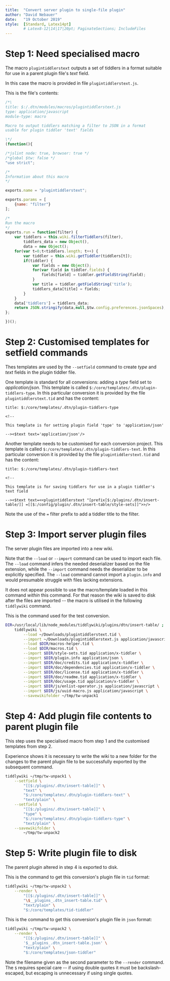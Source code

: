 ```yaml
---
title:  "Convert server plugin to single-file plugin"
author: "David Nebauer"
date:   "19 October 2019"
style:  [Standard, Latex14pt]
        # Latex8-12|14|17|20pt; PaginateSections; IncludeFiles
---
```


# Step 1: Need specialised macro #

The macro `plugintiddlerstext` outputs a set of tiddlers in a format suitable
for use in a parent plugin file's _text_ field.

In this case the macro is provided in file `plugintiddlerstext.js`.

This is the file's contents:

```js
/*\
title: $:/.dtn/modules/macros/plugintiddlerstext.js
type: application/javascript
module-type: macro

Macro to output tiddlers matching a filter to JSON in a format
usable for plugin tiddler 'text' fields

\*/
(function(){

/*jslint node: true, browser: true */
/*global $tw: false */
"use strict";

/*
Information about this macro
*/

exports.name = "plugintiddlerstext";

exports.params = [
	{name: "filter"}
];

/*
Run the macro
*/
exports.run = function(filter) {
	var tiddlers = this.wiki.filterTiddlers(filter),
        tiddlers_data = new Object(),
        data = new Object();
	for(var t=0;t<tiddlers.length; t++) {
		var tiddler = this.wiki.getTiddler(tiddlers[t]);
		if(tiddler) {
			var fields = new Object();
			for(var field in tiddler.fields) {
				fields[field] = tiddler.getFieldString(field);
			}
            var title = tiddler.getFieldString('title');
            tiddlers_data[title] = fields;
		}
	}
    data['tiddlers'] = tiddlers_data;
	return JSON.stringify(data,null,$tw.config.preferences.jsonSpaces);
};

})();
```

# Step 2: Customised templates for setfield commands #

Thes templates are used by the `--setfield` command to create _type_ and _text_
fields in the plugin tiddler file.

One template is standard for all conversions: adding a _type_ field set to
_application/json_. This template is called
`$:/core/templates/.dtn/plugin-tiddlers-type`. In this particular conversion it
is provided by the file `plugintiddlerstext.tid` and has the content:

```tid
title: $:/core/templates/.dtn/plugin-tiddlers-type

<!--

This template is for setting plugin field 'type' to 'application/json'

--><$text text='application/json'/>
```

Another template needs to be customised for each conversion project. This
template is called `$:/core/templates/.dtn/plugin-tiddlers-text`. In this
particular conversion it is provided by the file `plugintiddlerstext.tid` and
has the content:

```tid
title: $:/core/templates/.dtn/plugin-tiddlers-text

<!--

This template is for saving tiddlers for use in a plugin tiddler's text field

--><$text text=<<plugintiddlerstext "[prefix[$:/plugins/.dtn/insert-table/]] =[[$:/config/plugin/.dtn/insert-table/style-sets]]">>/>
```

Note the use of the `=` filter prefix to add a tiddler title to the filter.

# Step 3: Import server plugin files #

The server plugin files are imported into a new wiki.

Note that the `--load` or `--import` command can be used to import each file.
The `--load` command infers the needed deserializer based on the file
extension, while the `--import` command needs the deserializer to be explicitly
specified. The `--load` command cannot import a `plugin.info` and would
presumable struggle with files lacking extensions.

It does not appear possible to use the macro/template loaded in this command
_within_ this command. For that reason the wiki is saved to disk after the
files are imported -- the macro is utilised in the following `tiddlywiki`
command.

This is the command used for the test conversion.

```bash
DIR=/usr/local/lib/node_modules/tiddlywiki/plugins/dtn/insert-table/ ; \
    tiddlywiki \
        --load ~/Downloads/plugintiddlerstext.tid \
        --import ~/Downloads/plugintiddlerstext.js application/javascript \
        --load $DIR/macros-helper.tid \
        --load $DIR/macros.tid \
        --import $DIR/style-sets.tid application/x-tiddler \
        --import $DIR/plugin.info application/json \
        --import $DIR/doc/credits.tid application/x-tiddler \
        --import $DIR/doc/dependencies.tid application/x-tiddler \
        --import $DIR/doc/license.tid application/x-tiddler \
        --import $DIR/doc/readme.tid application/x-tiddler \
        --import $DIR/doc/usage.tid application/x-tiddler \
        --import $DIR/js/enlist-operator.js application/javascript \
        --import $DIR/js/uuid-macro.js application/javascript \
        --savewikifolder ~/tmp/tw-unpack1
```

# Step 4: Add plugin file contents to parent plugin file #

This step uses the specialised macro from step 1 and the customised templates
from step 2.

Experience shows it is necessary to write the wiki to a new folder for the
changes to the parent plugin file to be successfully exported by the subsequent
command.

```bash
tiddlywiki ~/tmp/tw-unpack1 \
    --setfield \
        "[[$:/plugins/.dtn/insert-table]]" \
        "text" \
        "$:/core/templates/.dtn/plugin-tiddlers-text" \
        "text/plain" \
    --setfield \
        "[[$:/plugins/.dtn/insert-table]]" \
        "type" \
        "$:/core/templates/.dtn/plugin-tiddlers-type" \
        "text/plain" \
    --savewikifolder \
        ~/tmp/tw-unpack2
```

# Step 5: Write plugin file to disk #

The parent plugin altered in step 4 is exported to disk.

This is the command to get this conversion's plugin file in `tid` format:

```bash
tiddlywiki ~/tmp/tw-unpack2 \
    --render \
        "[[$:/plugins/.dtn/insert-table]]" \
        "\$__plugins_.dtn_insert-table.tid" \
        "text/plain" \
        "$:/core/templates/tid-tiddler"
```

This is the command to get this conversion's plugin file in `json` format:

```bash
tiddlywiki ~/tmp/tw-unpack2 \
    --render \
        "[[$:/plugins/.dtn/insert-table]]" \
        '$__plugins_.dtn_insert-table.json' \
        "text/plain" \
        "$:/core/templates/json-tiddler"
```

Note the filename given as the second parameter to the `--render` command. The
`$` requires special care -- if using double quotes it must be
backslash-escaped, but escaping is unnecessary if using single quotes.
